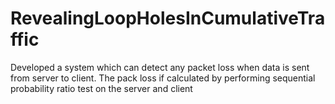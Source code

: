 # RevealingLoopHolesInCumulativeTraffic
Developed a system which can detect any packet loss when data is sent from server to client. The pack loss if calculated by performing sequential probability ratio test on the server and client
